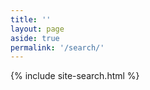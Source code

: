 ```yaml
---
title: ''
layout: page
aside: true
permalink: '/search/'
---
```


{% include site-search.html %}
